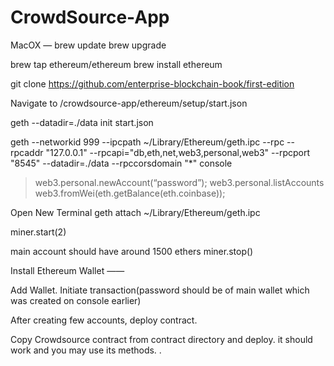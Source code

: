 # CrowdSource-App
MacOX —
brew update
brew upgrade

brew tap ethereum/ethereum
brew install ethereum

git clone https://github.com/enterprise-blockchain-book/first-edition

Navigate to /crowdsource-app/ethereum/setup/start.json

geth --datadir=./data init start.json


geth --networkid 999 --ipcpath ~/Library/Ethereum/geth.ipc --rpc --rpcaddr "127.0.0.1" --rpcapi="db,eth,net,web3,personal,web3" --rpcport "8545" --datadir=./data --rpccorsdomain "*" console

>web3.personal.newAccount(“password”);
>web3.personal.listAccounts
> web3.fromWei(eth.getBalance(eth.coinbase));

Open New Terminal 
geth attach ~/Library/Ethereum/geth.ipc

miner.start(2)

main account should have around 1500 ethers
miner.stop()

Install Ethereum Wallet ——

Add Wallet.
Initiate transaction(password should be of main wallet which was created on console earlier)

After creating few accounts, deploy contract.

Copy Crowdsource contract from contract directory and deploy. it should work and you may use its methods.
.

